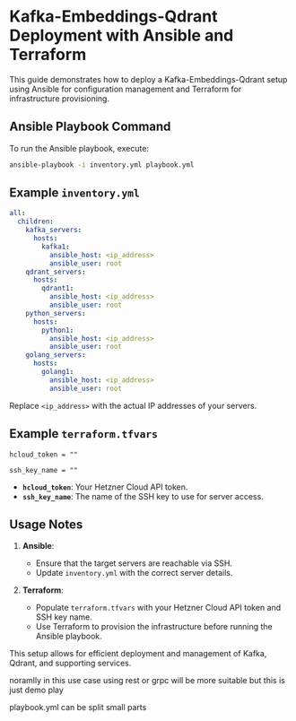 # Kafka-Embeddings-Qdrant Deployment with Ansible and Terraform

This guide demonstrates how to deploy a Kafka-Embeddings-Qdrant setup using Ansible for configuration management and Terraform for infrastructure provisioning.

## Ansible Playbook Command

To run the Ansible playbook, execute:

```bash
ansible-playbook -i inventory.yml playbook.yml
```

## Example `inventory.yml`

```yaml
all:
  children:
    kafka_servers:
      hosts:
        kafka1:
          ansible_host: <ip_address>
          ansible_user: root
    qdrant_servers:
      hosts:
        qdrant1:
          ansible_host: <ip_address>
          ansible_user: root
    python_servers:
      hosts:
        python1:
          ansible_host: <ip_address>
          ansible_user: root
    golang_servers:
      hosts:
        golang1:
          ansible_host: <ip_address>
          ansible_user: root
```

Replace `<ip_address>` with the actual IP addresses of your servers.

## Example `terraform.tfvars`

```hcl
hcloud_token = ""

ssh_key_name = ""
```

- **`hcloud_token`**: Your Hetzner Cloud API token.
- **`ssh_key_name`**: The name of the SSH key to use for server access.

## Usage Notes

1. **Ansible**:
   - Ensure that the target servers are reachable via SSH.
   - Update `inventory.yml` with the correct server details.

2. **Terraform**:
   - Populate `terraform.tfvars` with your Hetzner Cloud API token and SSH key name.
   - Use Terraform to provision the infrastructure before running the Ansible playbook.

This setup allows for efficient deployment and management of Kafka, Qdrant, and supporting services.


noramlly in this use case using rest or grpc will be more suitable but this is just demo play

playbook.yml can be split small parts